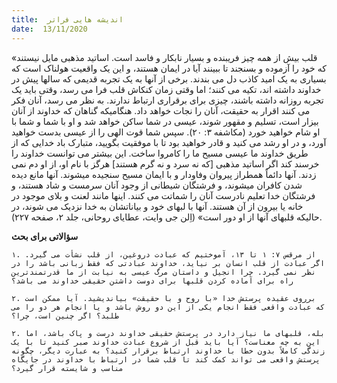```yaml
---
title:  اندیشه هایی فراتر
date:  13/11/2020
---
```


«قلب بیش از همه چیز فریبنده و بسیار نابکار و فاسد است. اساتید مذهبی مایل نیستند که خود را آزموده و بسنجند تا ببینند آیا در ایمان هستند، و این یک واقعیت هولناک است که بسیاری به یک امید کاذب دل می بندند. برخی از آنها به یک تجربه قدیمی که سالها پیش در خداوند داشته اند، تکیه می کنند؛ اما وقتی زمان کنکاش قلب فرا می رسد، وقتی باید یک تجربه روزانه داشته باشند، چیزی برای برقراری ارتباط ندارند. به نظر می رسد، آنان فکر می کنند اقرار به حقیقت، آنان را نجات خواهد داد. هنگامیکه گناهان که خداوند از آنان بیزار است، تسلیم و مقهور شوند، عیسی در شما ساکن خواهد شد و او با شما و شما با او شام خواهید خورد (مکاشفه ۳: ۲۰). سپس شما قوت الهی را از عیسی بدست خواهید آورد، و در او رشد می کنید و قادر خواهید بود تا با موفقیت بگویید، متبارک باد خدایی که از طریق خداوند ما عیسی مسیح ما را کامروا ساخت. این بیشتر می توانست خداوند را خرسند کند اگر اساتید مذهبی [که نه سرد و نه گرم هستند] هرگز با نام او، از او دم نمی زدند. آنها دائماً همطراز پیروان وفاودار و با ایمان مسیح سنجیده میشوند. آنها مانع دیده شدن کافران میشوند، و فرشتگان شیطانی از وجود آنان سرمست و شاد هستند، و فرشتگان خدا تعلیم نادرست آنان را شماتت می کنند. اینها مانند لعنت و بلای موجود در خانه یا بیرون از آن هستند. آنها با لبهای خود و بیاناتشان به خدا نزدیک می شوند، در حالیکه قلبهای آنها از او دور است» (اِلن جی وایت، عطایای روحانی، جلد ۲، صفحه ۲۲۷).

**سؤالاتی برای بحث**

`۱. از مرقس ۷: ۱ تا ۱۳، آموختیم که عبادت دروغین، از قلب نشأت می گیرد. اگر عبادت از قلب انسان بر نیاید، خداوند عبادتی که فقط زبانی باشد را در نظر نمی گیرد. چرا انجیل و داستان مرگ عیسی به نیابت از ما قدرتمندترین راه برای آماده کردن قلبها برای دوست داشتن حقیقی خداوند می باشد؟`

`۲. برروی عقیده پرستش خدا «با روح و با حقیقت» بیاندیشید. آیا ممکن است که عبادت واقعی فقط انجام یکی از این دو روش باشد و یا انجام هر دو را می طلبد؟ اگر چنین است، چرا؟`

`۲. بله، قلبهای ما نیاز دارد در پرستش حقیقی خداوند درست و پاک باشد، اما این به چه معناست؟ آیا باید قبل از شروع عبادت خداوند صبر کنید تا با یک زندگی کاملاً بدون خطا با خداوند ارتباط برقرار کنید؟ به عبارت دیگر، چگونه پرستش واقعی می تواند کمک کند تا قلب شما در ارتباط با خداوند در جایگاه مناسب و شایسته قرار گیرد؟`